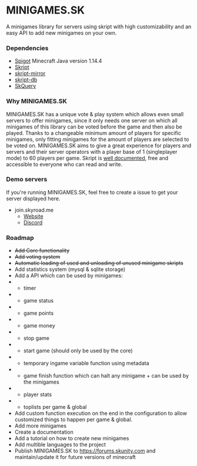 # MINIGAMES.SK
A minigames library for servers using skript with high customizability and an easy API to add new minigames on your own.
	

### Dependencies
- [Spigot](https://hub.spigotmc.org/stash/projects/SPIGOT) Minecraft Java version 1.14.4
- [Skript](https://github.com/SkriptLang/Skript)
- [skript-mirror](https://github.com/btk5h/skript-mirror)
- [skript-db](https://github.com/btk5h/skript-db)
- [SkQuery](https://www.spigotmc.org/resources/unofficial-skquery-fork-1-6-1-12.36631/)


### Why MINIGAMES.SK
MINIGAMES.SK has a unique vote & play system which allows even small servers to offer minigames, since it only needs one server on which all minigames of this library can be voted before the game and then also be played. Thanks to a changeable minimum amount of players for specific minigames, only fitting minigames for the amount of players are selected to be voted on.
MINIGAMES.SK aims to give a great experience for players and servers and their server operators with a player base of 1 (singleplayer mode) to 60 players per game. Skript is [well documented](http://skriptlang.github.io/Skript/), free and accessible to everyone who can read and write.

### Demo servers
If you're running MINIGAMES.SK, feel free to create a issue to get your server displayed here.
- join.skyroad.me
  - [Website](https://skyroad.me)
  - [Discord](https://discord.gg/FRuK5BC)

### Roadmap
- ~~Add Core functionality~~
- ~~Add voting system~~
- ~~Automatic loading of used and unloading of unused minigame skripts~~
- Add statistics system (mysql & sqlite storage)
- Add a API which can be used by minigames:
- - timer
- - game status
- - game points
- - game money
- - stop game
- - start game (should only be used by the core)
- - temporary ingame variable function using metadata
- - game finish function which can halt any minigame + can be used by the minigames
- - player stats
- - toplists per game & global
- Add custom function execution on the end in the configuration to allow customized things to happen per game & global.
- Add more minigames
- Create a documentation
- Add a tutorial on how to create new minigames
- Add  multible languages to the project
- Publish MINIGAMES.SK to https://forums.skunity.com and maintain/update it for future versions of minecraft
